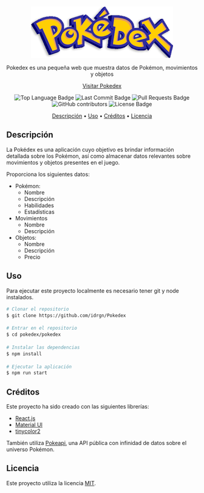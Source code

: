 <p align="center"><a href="http://pokedex.lekiam.net/"><img src="resources/logo.png"></a></p>

<p align="center">Pokedex es una pequeña web que muestra datos de Pokémon, movimientos y objetos</p>
<p align="center"><a href="http://pokedex.lekiam.net/">Visitar Pokedex</a></p>

<p align="center">
 <img src="https://img.shields.io/github/languages/top/idrgn/Pokedex" alt="Top Language Badge"/>
 <img src="https://img.shields.io/github/last-commit/idrgn/Pokedex" alt="Last Commit Badge"/>
 <img src="https://img.shields.io/github/issues-pr/idrgn/Pokedex" alt="Pull Requests Badge"/>
 <img src="https://img.shields.io/github/contributors/idrgn/Pokedex" alt="GitHub contributors" >
 <img src="https://img.shields.io/github/license/idrgn/Pokedex" alt="License Badge"/>
</p>

<p align="center">
 <a href="#descripción">Descripción</a> •
 <a href="#uso">Uso</a> •
 <a href="#créditos">Créditos</a> •
 <a href="#licencia">Licencia</a>
</p>

## Descripción

La Pokédex es una aplicación cuyo objetivo es brindar información detallada sobre los Pokémon, así como almacenar datos relevantes sobre movimientos y objetos presentes en el juego.

Proporciona los siguientes datos:

- Pokémon:
  - Nombre
  - Descripción
  - Habilidades
  - Estadísticas
- Movimientos
  - Nombre
  - Descripción
- Objetos:
  - Nombre
  - Descripción
  - Precio

## Uso

Para ejecutar este proyecto localmente es necesario tener git y node instalados.

```bash
# Clonar el repositorio
$ git clone https://github.com/idrgn/Pokedex

# Entrar en el repositorio
$ cd pokedex/pokedex

# Instalar las dependencias
$ npm install

# Ejecutar la aplicación
$ npm run start
```

## Créditos

Este proyecto ha sido creado con las siguientes librerías:

- [React.js](https://es.react.dev/)
- [Material UI](https://mui.com/)
- [tinycolor2](https://www.npmjs.com/package/tinycolor2)

También utiliza [Pokeapi](https://pokeapi.co/), una API pública con infinidad de datos sobre el universo Pokémon.

## Licencia

Este proyecto utiliza la licencia [MIT](https://opensource.org/license/mit/).
